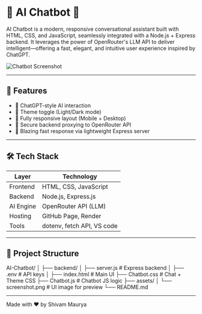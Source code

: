 # 🤖 AI Chatbot 🤖

AI Chatbot is a modern, responsive conversational assistant built with HTML, CSS, and JavaScript, seamlessly integrated with a Node.js + Express backend. It leverages the power of OpenRouter's LLM API to deliver intelligent—offering a fast, elegant, and intuitive user experience inspired by ChatGPT.

![Chatbot Screenshot](https://raw.githubusercontent.com/ShivamMaurya2002/AI-Chatbot/main/assets/screenshot.png)

---

## 🌟 Features

- 🧠 ChatGPT-style AI interaction
- 🌙 Theme toggle (Light/Dark mode)
- 📱 Fully responsive layout (Mobile + Desktop)
- 🔐 Secure backend proxying to OpenRouter API
- 🚀 Blazing fast response via lightweight Express server

---

## 🛠️ Tech Stack

| Layer       | Technology              |
|------------|--------------------------|
| Frontend   | HTML, CSS, JavaScript    |
| Backend    | Node.js, Express.js      |
| AI Engine  | OpenRouter API (LLM)     |
| Hosting    | GitHub Page, Render      |
| Tools      | dotenv, fetch API, VS code |

---

## 📁 Project Structure

AI-Chatbot/
│
├── backend/
│ ├── server.js # Express backend
│ ├── .env # API keys
│
├── index.html # Main UI
├── Chatbot.css # Chat + Theme CSS
├── Chatbot.js # Chatbot JS logic
├── assets/
│ └── screenshot.png # UI image for preview
└── README.md

---

Made with ❤️ by Shivam Maurya
